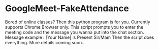 # GoogleMeet-FakeAttendance
Bored of online classes? Then this python program is for you.
Currently supports Chrome Browser only.
This script prompts you to enter the meeting code and the message you wanna put into the chat section.
Message example :
     [Your Name] is Present Sir/Mam
Then the script does everything.
More details coming soon...

